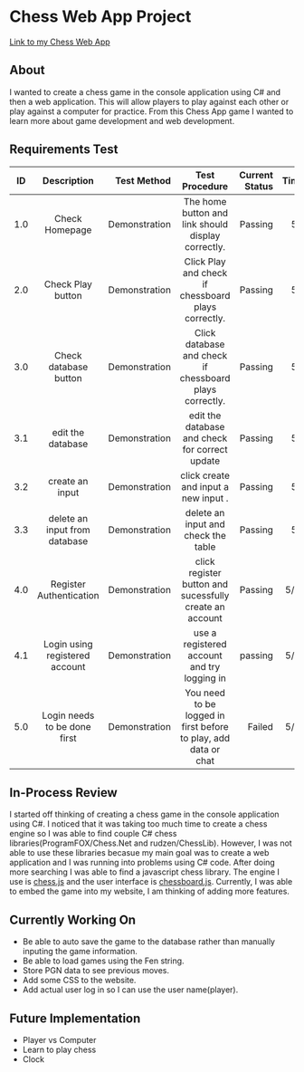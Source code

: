 # Chess Web App Project


[Link to my Chess Web App](http://chessproject2.azurewebsites.net)


## About
I wanted to create a chess game in the console application using C# and then a web application. This will allow players to play against each other or play against a computer for practice. From this Chess App game I wanted to learn more about game development and web development.


## Requirements Test 
| ID   | Description              | Test Method   | Test Procedure                                     | Current Status | TimeStamp|
| ---- |:------------------------:| -------------:| :--------------------------------------------------:| --------------:| --------:|
| 1.0  | Check Homepage           | Demonstration | The home button and link should display correctly. | Passing        | 5/2/2019 |
| 2.0  | Check Play button        | Demonstration | Click Play and check if chessboard plays correctly.| Passing        | 5/2/2019 |
| 3.0  | Check database button    | Demonstration | Click database and check if chessboard plays correctly.| Passing        | 5/2/2019 |
| 3.1  | edit the database        | Demonstration | edit the database and check for correct update | Passing        | 5/2/2019 |
| 3.2  | create an input          | Demonstration | click create and input a new input .| Passing        | 5/2/2019 |
| 3.3  | delete an input from database | Demonstration | delete an input and check the table| Passing        | 5/2/2019 |
| 4.0  | Register Authentication     | Demonstration | click register button and sucessfully create an account| Passing        | 5/14/2019 |
| 4.1  | Login using registered account | Demonstration| use a registered account and try logging in | passing | 5/14/2019|
| 5.0  | Login needs to be done first | Demonstration | You need to be logged in first before to play, add data or chat| Failed | 5/14/2019 |
## In-Process Review
I started off thinking of creating a chess game in the console application using C#. I noticed that it was taking too much time to create a chess engine so I was able to find couple C# chess libraries(ProgramFOX/Chess.Net and rudzen/ChessLib). However, I was not able to use these libraries becasue my main goal was to create a web application and I was running into problems using C# code. After doing more searching I was able to find a javascript chess library. The engine I use is [chess.js](https://github.com/jhlywa/chess.js/) and the user interface is [chessboard.js](https://chessboardjs.com/). Currently, I was able to embed the game into my website, I am thinking of adding more features.

## Currently Working On
* Be able to auto save the game to the database rather than manually inputing the game information.
* Be able to load games using the Fen string.
* Store PGN data to see previous moves.
* Add some CSS to the website.
* Add actual user log in so I can use the user name(player).

## Future Implementation
* Player vs Computer
* Learn to play chess
* Clock
